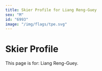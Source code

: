```yaml
---
title: Skier Profile for Liang Reng-Guey
sex: "M"
id: "6993"
image: "/img/flags/tpe.svg" 
---
```


# Skier Profile

This page is for: Liang Reng-Guey.
    
